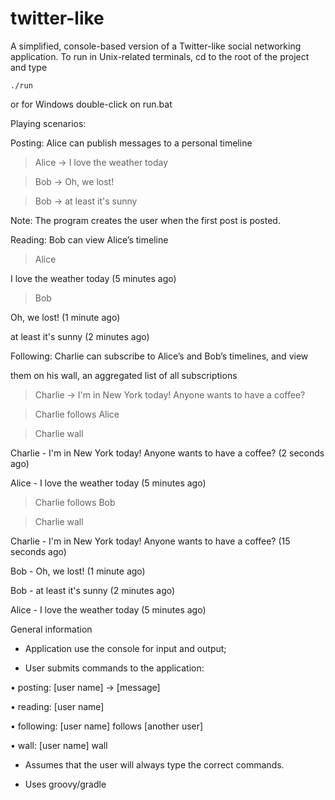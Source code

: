 twitter-like
============

A simplified, console-based version of a Twitter-like social networking application.
To run in Unix-related terminals, cd to the root of the project and type 

    ./run

or for Windows double-click on run.bat


Playing scenarios:

Posting: Alice can publish messages to a personal timeline

> Alice -> I love the weather today

> Bob -> Oh, we lost!

> Bob -> at least it's sunny

Note: The program creates the user when the first post is posted.

Reading: Bob can view Alice’s timeline

> Alice 

I love the weather today (5 minutes ago)

> Bob

Oh, we lost! (1 minute ago)

at least it's sunny (2 minutes ago)

Following: Charlie can subscribe to Alice’s and Bob’s timelines, and view 

them on his wall, an aggregated list of all subscriptions 

> Charlie -> I'm in New York today! Anyone wants to have a coffee?

> Charlie follows Alice

> Charlie wall 

Charlie - I'm in New York today! Anyone wants to have a coffee? (2 seconds ago)

Alice - I love the weather today (5 minutes ago)

> Charlie follows Bob

> Charlie wall 

Charlie - I'm in New York today! Anyone wants to have a coffee? (15 seconds ago)

Bob - Oh, we lost! (1 minute ago)

Bob - at least it's sunny (2 minutes ago)

Alice - I love the weather today (5 minutes ago)

General information

- Application use the console for input and output;

- User submits commands to the application:

• posting: [user name] -> [message]

• reading: [user name]

• following: [user name] follows [another user]

• wall: [user name] wall

- Assumes that the user will always type the correct commands.

- Uses groovy/gradle
